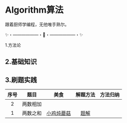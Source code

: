 # Algorithm算法
跟着厨师学编程，无他唯手熟尔。

✨・――――――・🌟・――――――・✨

1.方法论


## 2.基础知识


## 3.刷题实践
| 序号 | 题目     | 美食 | 解题方法 | 方法归纳 |
| :--: | -------- | ---- | :------: | :------: |
|  2   | 两数相加 |      |          |          |
|  1   | 两数之和 |  [小鸡炖蘑菇](https://leetcode.cn/problems/two-sum/description/) |   [题解](https://leetcode.cn/problems/two-sum/description/)       |          |

